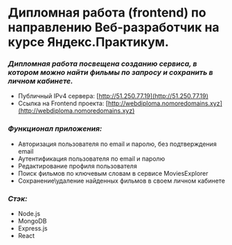 # Дипломная работа (frontend) по направлению Веб-разработчик на курсе Яндекс.Практикум. 

### ***Дипломная работа посвещена созданию сервиса, в котором можно найти фильмы по запросу и сохранить в личном кабинете.***

* Публичный IPv4 сервера: [http://51.250.77.19](http://51.250.77.19)
* Ссылка на Frontend проекта: [http://webdiploma.nomoredomains.xyz](http://webdiploma.nomoredomains.xyz)

### ***Функционал приложения:***
* Авторизация пользователя по email и паролю, без подтверждения email
* Аутентификация пользователя по email и паролю
* Редактирование профиля пользователя
* Поиск фильмов по ключевым словам в сервисе MoviesExplorer
* Сохранение\удаление найденных фильмов в своем личном кабинете

### ***Стэк:***
* Node.js
* MongoDB
* Express.js
* React